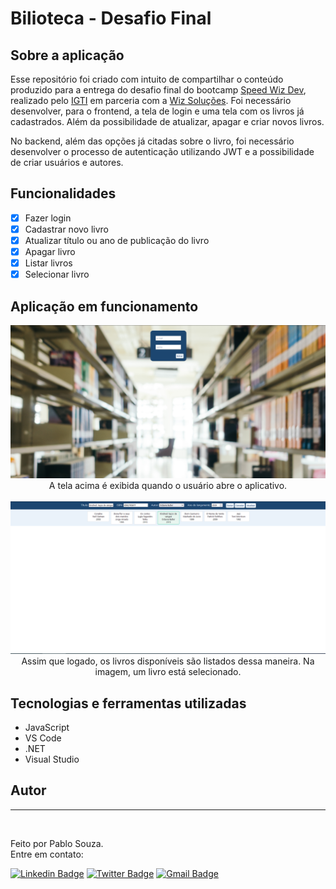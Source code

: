 ﻿# Bilioteca - Desafio Final

## Sobre a aplicação

Esse repositório foi criado com intuito de compartilhar o conteúdo produzido para a entrega do desafio final do bootcamp [Speed Wiz Dev](https://www.igti.com.br/bootcamp/speed-wiz-dev), realizado pelo [IGTI](https://www.igti.com.br/) em parceria com a [Wiz Soluções](https://wizsolucoes.com.br/). Foi necessário desenvolver, para o frontend, a tela de login e uma tela com os livros já cadastrados. Além da possibilidade de atualizar, apagar e criar novos livros.

No backend, além das opções já citadas sobre o livro, foi necessário desenvolver o processo de autenticação utilizando JWT e a possibilidade de criar usuários e autores.


## Funcionalidades

- [X] Fazer login
- [X] Cadastrar novo livro
- [X] Atualizar título ou ano de publicação do livro 
- [X] Apagar livro
- [X] Listar livros
- [X] Selecionar livro

## Aplicação em funcionamento



<div align="center">
  <img alt="Imagem de bilioteca desfocada ao fundo. Ao centro, é exibida a tela de login pedindo e-mail e senha, além do botão de entrar." src="assets/TelaLogin.png" >
  <br>
  A tela acima é exibida quando o usuário abre o aplicativo.
</div>
<br>
<div align="center">
  <img alt="Acima, há um menu azul para preencher os valores título, ISBN, autor e ano de lançamento. Também há botões de excluir, cancelar e atualizar.Abaixo estão listados alguns livros com seus respectivos autores e o ano de lançamento." src="assets/TelaLivros.png">
  <br>
  Assim que logado, os livros disponíveis são listados dessa maneira. Na imagem, um livro está selecionado.
</div>

## Tecnologias e ferramentas utilizadas

 - JavaScript
 - VS Code
 - .NET
 - Visual Studio

## Autor
---

<img src="https://media-exp1.licdn.com/dms/image/C4D03AQH9pvVIWVfICQ/profile-displayphoto-shrink_800_800/0/1625176479605?e=1639612800&v=beta&t=FZjWpnw5JRplOY1GdPmQ_g1o3IdYZF7lXolXTGUHeiY" width="150px;" alt=""/>
<br />

Feito por Pablo Souza.<br />
Entre em contato:

[![Linkedin Badge](https://img.shields.io/badge/@szpbl-0077B5?style=for-the-badge&logo=linkedin&logoColor=white)](https://www.linkedin.com/in/szpbl/) 
[![Twitter Badge](https://img.shields.io/badge/@szbpl-1DA1F2?style=for-the-badge&logo=twitter&logoColor=white)](https://twitter.com/szpbl)
[![Gmail Badge](https://img.shields.io/badge/oliveirasouzapablo@gmail.com-D14836?style=for-the-badge&logo=gmail&logoColor=white)](mailto:oliveirasouzapablo@gmail.com)
